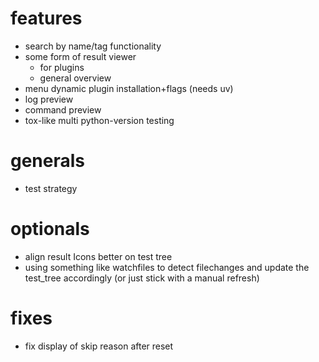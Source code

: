# features
- search by name/tag functionality
- some form of result viewer
    - for plugins
    - general overview
- menu dynamic plugin installation+flags (needs uv)
- log preview
- command preview
- tox-like multi python-version testing

# generals
- test strategy

# optionals
- align result Icons better on test tree
- using something like watchfiles to detect filechanges and
update the test_tree accordingly (or just stick with a manual refresh)

# fixes
- fix display of skip reason after reset
